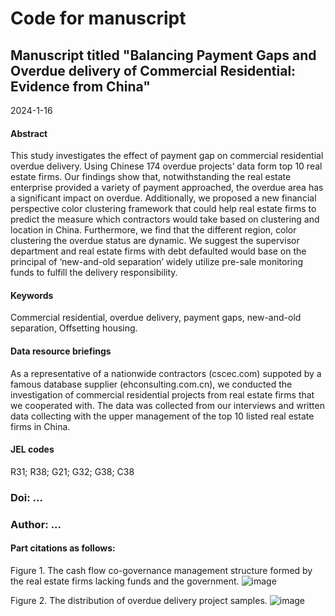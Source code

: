 # Code for manuscript 
## Manuscript titled "Balancing Payment Gaps and Overdue delivery of Commercial Residential: Evidence from China"
2024-1-16
#### Abstract
This study investigates the effect of payment gap on commercial residential overdue delivery. Using Chinese 174 overdue projects’ data form top 10 real estate firms.
Our findings show that, notwithstanding the real estate enterprise provided a variety of payment approached, the overdue area has a significant impact on overdue. Additionally, we proposed a new financial perspective color clustering framework that could help real estate firms to predict the measure which contractors would take based on clustering and location in China. Furthermore, we find that the different region, color clustering the overdue status are dynamic. We suggest the supervisor department and real estate firms with debt defaulted would base on the principal of ‘new-and-old separation’ widely utilize pre-sale monitoring funds to fulfill the delivery responsibility.

#### Keywords
Commercial residential, overdue delivery, payment gaps, new-and-old separation, Offsetting housing.

####  Data resource briefings
As a representative of a nationwide contractors (cscec.com) suppoted by a famous database supplier (ehconsulting.com.cn), we conducted the investigation of commercial residential projects from real estate firms that we cooperated with. The data was collected from our interviews and written data collecting with the upper management of the top 10 listed real estate firms in China.


#### JEL codes
R31; R38; G21; G32; G38; C38


### Doi: ...
### Author: ...

#### Part citations as follows:
Figure 1. The cash flow co-governance management structure formed by the real estate firms lacking funds and the government.
![image](https://github.com/lymgz/payment_gap/assets/50073088/90a379d8-09ca-4ab1-a1d7-1447bda83c6e)

Figure 2. The distribution of overdue delivery project samples.
![image](https://github.com/lymgz/payment_gap/assets/50073088/da432178-a9e6-4a74-a3f0-4e5146a57d57)
